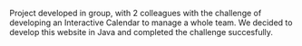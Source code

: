 Project developed in group, with 2 colleagues with the challenge of developing an Interactive Calendar to manage a whole team. We decided to develop this website in Java and completed the challenge succesfully.
